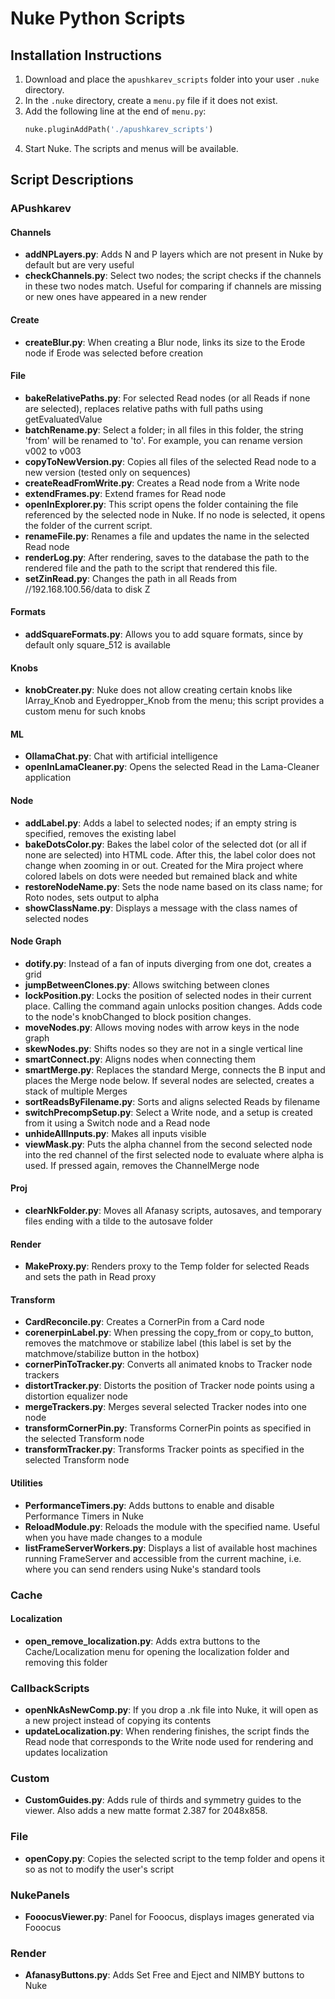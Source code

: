 # Nuke Python Scripts

## Installation Instructions

1. Download and place the `apushkarev_scripts` folder into your user `.nuke` directory.
2. In the `.nuke` directory, create a `menu.py` file if it does not exist.
3. Add the following line at the end of `menu.py`:
	```python
	nuke.pluginAddPath('./apushkarev_scripts')
	```
4. Start Nuke. The scripts and menus will be available.

## Script Descriptions

### APushkarev
#### Channels
- **addNPLayers.py**: Adds N and P layers which are not present in Nuke by default but are very useful
- **checkChannels.py**: Select two nodes; the script checks if the channels in these two nodes match. Useful for comparing if channels are missing or new ones have appeared in a new render

#### Create
- **createBlur.py**: When creating a Blur node, links its size to the Erode node if Erode was selected before creation

#### File
- **bakeRelativePaths.py**: For selected Read nodes (or all Reads if none are selected), replaces relative paths with full paths using getEvaluatedValue
- **batchRename.py**: Select a folder; in all files in this folder, the string 'from' will be renamed to 'to'. For example, you can rename version v002 to v003
- **copyToNewVersion.py**: Copies all files of the selected Read node to a new version (tested only on sequences)
- **createReadFromWrite.py**: Creates a Read node from a Write node
- **extendFrames.py**: Extend frames for Read node
- **openInExplorer.py**: This script opens the folder containing the file referenced by the selected node in Nuke. If no node is selected, it opens the folder of the current script.
- **renameFile.py**: Renames a file and updates the name in the selected Read node
- **renderLog.py**: After rendering, saves to the database the path to the rendered file and the path to the script that rendered this file.
- **setZinRead.py**: Changes the path in all Reads from //192.168.100.56/data to disk Z

#### Formats
- **addSquareFormats.py**: Allows you to add square formats, since by default only square_512 is available

#### Knobs
- **knobCreater.py**: Nuke does not allow creating certain knobs like IArray_Knob and Eyedropper_Knob from the menu; this script provides a custom menu for such knobs

#### ML
- **OllamaChat.py**: Chat with artificial intelligence
- **openInLamaCleaner.py**: Opens the selected Read in the Lama-Cleaner application

#### Node
- **addLabel.py**: Adds a label to selected nodes; if an empty string is specified, removes the existing label
- **bakeDotsColor.py**: Bakes the label color of the selected dot (or all if none are selected) into HTML code. After this, the label color does not change when zooming in or out. Created for the Mira project where colored labels on dots were needed but remained black and white
- **restoreNodeName.py**: Sets the node name based on its class name; for Roto nodes, sets output to alpha
- **showClassName.py**: Displays a message with the class names of selected nodes

#### Node Graph
- **dotify.py**: Instead of a fan of inputs diverging from one dot, creates a grid
- **jumpBetweenClones.py**: Allows switching between clones
- **lockPosition.py**: Locks the position of selected nodes in their current place. Calling the command again unlocks position changes. Adds code to the node's knobChanged to block position changes.
- **moveNodes.py**: Allows moving nodes with arrow keys in the node graph
- **skewNodes.py**: Shifts nodes so they are not in a single vertical line
- **smartConnect.py**: Aligns nodes when connecting them
- **smartMerge.py**: Replaces the standard Merge, connects the B input and places the Merge node below. If several nodes are selected, creates a stack of multiple Merges
- **sortReadsByFilename.py**: Sorts and aligns selected Reads by filename
- **switchPrecompSetup.py**: Select a Write node, and a setup is created from it using a Switch node and a Read node
- **unhideAllInputs.py**: Makes all inputs visible
- **viewMask.py**: Puts the alpha channel from the second selected node into the red channel of the first selected node to evaluate where alpha is used. If pressed again, removes the ChannelMerge node

#### Proj
- **clearNkFolder.py**: Moves all Afanasy scripts, autosaves, and temporary files ending with a tilde to the autosave folder

#### Render
- **MakeProxy.py**: Renders proxy to the Temp folder for selected Reads and sets the path in Read proxy

#### Transform
- **CardReconcile.py**: Creates a CornerPin from a Card node
- **corenerpinLabel.py**: When pressing the copy_from or copy_to button, removes the matchmove or stabilize label (this label is set by the matchmove/stabilize button in the hotbox)
- **cornerPinToTracker.py**: Converts all animated knobs to Tracker node trackers
- **distortTracker.py**: Distorts the position of Tracker node points using a distortion equalizer node
- **mergeTrackers.py**: Merges several selected Tracker nodes into one node
- **transformCornerPin.py**: Transforms CornerPin points as specified in the selected Transform node
- **transformTracker.py**: Transforms Tracker points as specified in the selected Transform node

#### Utilities
- **PerformanceTimers.py**: Adds buttons to enable and disable Performance Timers in Nuke
- **ReloadModule.py**: Reloads the module with the specified name. Useful when you have made changes to a module
- **listFrameServerWorkers.py**: Displays a list of available host machines running FrameServer and accessible from the current machine, i.e. where you can send renders using Nuke's standard tools

### Cache
#### Localization
- **open_remove_localization.py**: Adds extra buttons to the Cache/Localization menu for opening the localization folder and removing this folder

### CallbackScripts
- **openNkAsNewComp.py**: If you drop a .nk file into Nuke, it will open as a new project instead of copying its contents
- **updateLocalization.py**: When rendering finishes, the script finds the Read node that corresponds to the Write node used for rendering and updates localization

### Custom
- **CustomGuides.py**: Adds rule of thirds and symmetry guides to the viewer. Also adds a new matte format 2.387 for 2048x858.

### File
- **openCopy.py**: Copies the selected script to the temp folder and opens it so as not to modify the user's script

### NukePanels
- **FooocusViewer.py**: Panel for Fooocus, displays images generated via Fooocus

### Render
- **AfanasyButtons.py**: Adds Set Free and Eject and NIMBY buttons to Nuke

